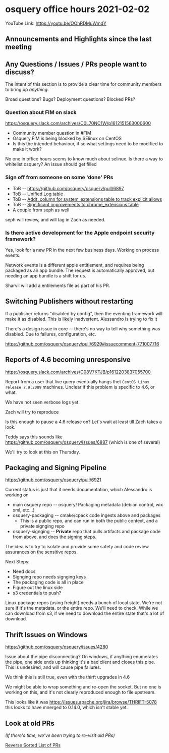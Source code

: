 # osquery office hours 2021-02-02

YouTube Link: https://youtu.be/OOhRDMuWmdY

## Announcements and Highlights since the last meeting

## Any Questions / Issues / PRs people want to discuss?

The intent of this section is to provide a clear time for community members to bring up _anything_.

Broad questions? Bugs? Deployment questions? Blocked PRs?

### Question about FIM on slack

https://osquery.slack.com/archives/C0L70NC1W/p1612151563000600

* Community member question in #FIM
* Osquery FIM is being blocked by SElinux on CentOS
* Is this the intended behaviour, if so what settings need to be modified to make it work? 

No one in office hours seems to know much about selinux. Is there a way to whitelist osquery? An issue should get filled

### Sign off from someone on some 'done' PRs

* ToB -- https://github.com/osquery/osquery/pull/6897
* ToB -- [Unified Log table](https://github.com/osquery/osquery/pull/6904)
* ToB -- [Addt. column for system_extensions table to track explicit allows](https://github.com/osquery/osquery/pull/6915)
* ToB -- [Significant improvements to chrome_extensions table](https://github.com/osquery/osquery/pull/6780)
* A couple from seph as well

seph will review, and will tag in Zach as needed. 


### Is there active development for the Apple endpoint security framework?

Yes, look for a new PR in the next few business days. Working on process events. 

Network events is a different apple entitlement, and requires being packaged as an app bundle. The request is automatically approved, but needing an app bundle is a shift for us.

Sharvil will add a entilements file as part of his PR.

## Switching Publishers without restarting

If a publisher returns "disabled by config", then the eventing framework will make it as disabled. This is likely inadvertent. Alessandro is trying to fix it

There's a design issue in core -- there's no way to tell why something was disabled. Due to failures, configuration, etc. 

https://github.com/osquery/osquery/pull/6929#issuecomment-771007716


## Reports of 4.6 becoming unresponsive

https://osquery.slack.com/archives/C08V7KTJB/p1612203837055700

Report from a user that live query eventually hangs thet `CentOS Linux release 7.9.2009` machines. Unclear if this problem is specific to 4.6, or what.

We have not seen verbose logs yet. 

Zach will try to reproduce

Is this enough to pause a 4.6 release on? Let's wait at least till Zach takes a look. 

Teddy says this sounds like https://github.com/osquery/osquery/issues/6887 (which is one of several)

We'll try to look at this on Thursday.

## Packaging and Signing Pipeline

https://github.com/osquery/osquery/pull/6921

Current status is just that it needs documentation, which Alessandro is working on

* main osquery repo -- osquery! Packaging metadata (debian control, wix xml, etc...)
* osquery-packaging -- cmake/cpack code ingests above and packages
  - This is a public repo, and can run in both the public context, and a private signging repo
* osquery-signging -- **Private** repo that pulls artifacts and package code from above, and does the signing steps. 

The idea is to try to isolate and provide some safety and code review assurances on the sensitive repos. 

Next Steps:
* Need docs
* Signging repo needs signging keys
* The packaging code is all in place
* Figure out the linux side
* s3 credentials to push?

Linux package repos (using freight) needs a bunch of local state. We're not sure if it's the metadata. or the entire repo. We'll need to check. While we can download from s3, if we need to download the entire state that's a lot of download.

## Thrift Issues on Windows

https://github.com/osquery/osquery/issues/4280

Issue about the pipe disconnecting? On windows, if anything enumerates the pipe, one side ends up thinking it's a bad client and closes this pipe. This is undesired, and will cause pipe failures.

We think this is still true, even with the thirft upgrades in 4.6

We might be able to wrap something and re-open the socket. But no one is working on this, and it's not clearly reproduced enough to file upstream. 

This looks like it was https://issues.apache.org/jira/browse/THRIFT-5078 this looks to have mnerged to 0.14.0, which isn't stable yet. 

## Look at old PRs 

_(If there's time, we've been trying to re-visit old PRs)_

[Reverse Sorted List of PRs](https://github.com/osquery/osquery/pulls?q=is%3Apr+is%3Aopen+sort%3Acreated-asc)
